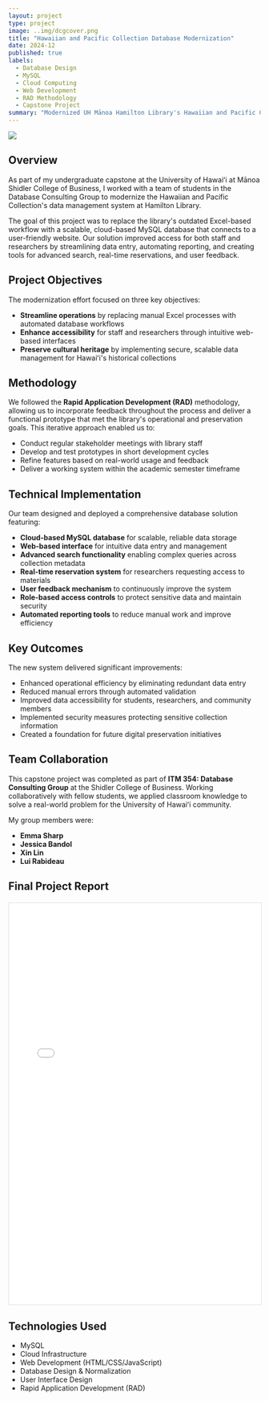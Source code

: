 ```yaml
---
layout: project
type: project
image: ..img/dcgcover.png
title: "Hawaiian and Pacific Collection Database Modernization"
date: 2024-12
published: true
labels:
  - Database Design
  - MySQL
  - Cloud Computing
  - Web Development
  - RAD Methodology
  - Capstone Project
summary: "Modernized UH Mānoa Hamilton Library's Hawaiian and Pacific Collection data management system by replacing Excel workflows with a scalable cloud-based MySQL database and user-friendly website."
---
```


<img class="img-fluid" src="img/hawaiian-collection-db.png">

## Overview

As part of my undergraduate capstone at the University of Hawaiʻi at Mānoa Shidler College of Business, I worked with a team of students in the Database Consulting Group to modernize the Hawaiian and Pacific Collection's data management system at Hamilton Library.

The goal of this project was to replace the library's outdated Excel-based workflow with a scalable, cloud-based MySQL database that connects to a user-friendly website. Our solution improved access for both staff and researchers by streamlining data entry, automating reporting, and creating tools for advanced search, real-time reservations, and user feedback.

## Project Objectives

The modernization effort focused on three key objectives:

- **Streamline operations** by replacing manual Excel processes with automated database workflows
- **Enhance accessibility** for staff and researchers through intuitive web-based interfaces
- **Preserve cultural heritage** by implementing secure, scalable data management for Hawaiʻi's historical collections

## Methodology

We followed the **Rapid Application Development (RAD)** methodology, allowing us to incorporate feedback throughout the process and deliver a functional prototype that met the library's operational and preservation goals. This iterative approach enabled us to:

- Conduct regular stakeholder meetings with library staff
- Develop and test prototypes in short development cycles
- Refine features based on real-world usage and feedback
- Deliver a working system within the academic semester timeframe

## Technical Implementation

Our team designed and deployed a comprehensive database solution featuring:

- **Cloud-based MySQL database** for scalable, reliable data storage
- **Web-based interface** for intuitive data entry and management
- **Advanced search functionality** enabling complex queries across collection metadata
- **Real-time reservation system** for researchers requesting access to materials
- **User feedback mechanism** to continuously improve the system
- **Role-based access controls** to protect sensitive data and maintain security
- **Automated reporting tools** to reduce manual work and improve efficiency

## Key Outcomes

The new system delivered significant improvements:

- Enhanced operational efficiency by eliminating redundant data entry
- Reduced manual errors through automated validation
- Improved data accessibility for students, researchers, and community members
- Implemented security measures protecting sensitive collection information
- Created a foundation for future digital preservation initiatives

## Team Collaboration

This capstone project was completed as part of **ITM 354: Database Consulting Group** at the Shidler College of Business. Working collaboratively with fellow students, we applied classroom knowledge to solve a real-world problem for the University of Hawaiʻi community.

My group members were: 
- **Emma Sharp**
- **Jessica Bandol**
- **Xin Lin**
- **Lui Rabideau**

## Final Project Report 


<div style="margin: 20px 0;">
  <iframe src="..img/DCG_Final_Report.pdf" width="100%" height="800px" style="border: 1px solid #ddd;">
    <p>Your browser does not support PDF viewing. <a href="../img/img/DCG_Final_Report.pdf" target="_blank">Click here to download the PDF</a></p>
  </iframe>
</div>

## Technologies Used

- MySQL
- Cloud Infrastructure
- Web Development (HTML/CSS/JavaScript)
- Database Design & Normalization
- User Interface Design
- Rapid Application Development (RAD)
